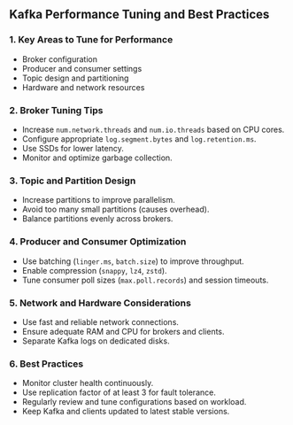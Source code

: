 ## Kafka Performance Tuning and Best Practices

### 1. Key Areas to Tune for Performance
- Broker configuration
- Producer and consumer settings
- Topic design and partitioning
- Hardware and network resources


### 2. Broker Tuning Tips
- Increase `num.network.threads` and `num.io.threads` based on CPU cores.
- Configure appropriate `log.segment.bytes` and `log.retention.ms`.
- Use SSDs for lower latency.
- Monitor and optimize garbage collection.


### 3. Topic and Partition Design
- Increase partitions to improve parallelism.
- Avoid too many small partitions (causes overhead).
- Balance partitions evenly across brokers.


### 4. Producer and Consumer Optimization
- Use batching (`linger.ms`, `batch.size`) to improve throughput.
- Enable compression (`snappy`, `lz4`, `zstd`).
- Tune consumer poll sizes (`max.poll.records`) and session timeouts.


### 5. Network and Hardware Considerations
- Use fast and reliable network connections.
- Ensure adequate RAM and CPU for brokers and clients.
- Separate Kafka logs on dedicated disks.


### 6. Best Practices
- Monitor cluster health continuously.
- Use replication factor of at least 3 for fault tolerance.
- Regularly review and tune configurations based on workload.
- Keep Kafka and clients updated to latest stable versions.

